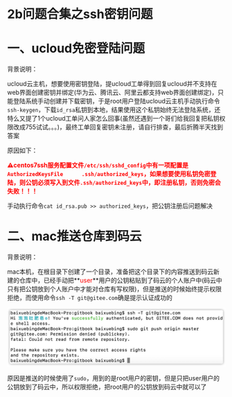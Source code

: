 # 2b问题合集之ssh密钥问题

# 一、ucloud免密登陆问题

背景说明：

ucloud云主机，想要使用密钥登陆，提ucloud工单得到回复ucloud并不支持在web界面创建密钥并绑定(华为云、腾讯云、阿里云都支持web界面创建绑定)，只能登陆系统手动创建并下载密钥，于是root用户登陆ucloud云主机手动执行命令`ssh-keygen`，下载`id_rsa`私钥到本地，结果使用这个私钥始终无法登陆系统，还特么又提了1个ucloud工单问人家怎么回事(虽然还遇到一个哥们给我回复把私钥权限改成755试试。。。)，最终工单回复密钥未注册，请自行排查，最后折腾半天找到答案



原因如下：

**<span style=color:red>⚠️centos7ssh服务配置文件`/etc/ssh/sshd_config`中有一项配置是`AuthorizedKeysFile      .ssh/authorized_keys`，如果想要使用私钥免密登陆，则公钥必须写入到文件`.ssh/authorized_keys`中，即注册私钥，否则免密会失败！！！</span>**



手动执行命令`cat id_rsa.pub >> authorized_keys`，把公钥注册后问题解决



# 二、mac推送仓库到码云

背景说明：

mac本机，在根目录下创建了一个目录，准备把这个目录下的内容推送到码云新建的仓库中，已经手动把**<span style=color:red>user</span>**用户的公钥粘贴到了码云的个人账户中(码云中只有把公钥放到个人账户中才能对仓库有写权限)，但是推送的时候始终提示权限拒绝，而使用命令`ssh -T git@gitee.com`确是提示认证成功的

![iShot2020-06-1512.18.41](2b问题合集之ssh密钥问题.assets/iShot2020-06-1512.18.41.png)



原因是推送的时候使用了`sudo`，用到的是root用户的密钥，但是只把user用户的公钥放到了码云中，所以权限拒绝，把root用户的公钥放到码云中就可以了

